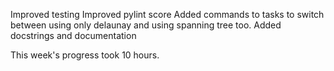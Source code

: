 Improved testing
Improved pylint score
Added commands to tasks to switch between using only delaunay and using spanning tree too.
Added docstrings and documentation

This week's progress took 10 hours.